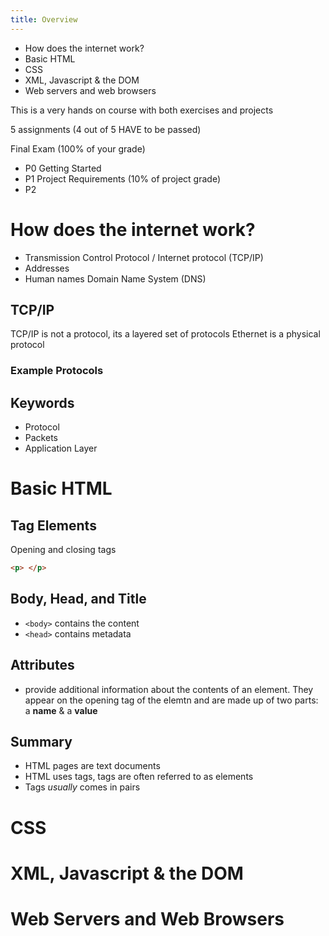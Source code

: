```yaml
---
title: Overview
---
```

- How does the internet work?
- Basic HTML
- CSS
- XML, Javascript & the DOM
- Web servers and web browsers

This is a very hands on course with both exercises and projects

5 assignments (4 out of 5 HAVE to be passed)

Final Exam (100% of your grade)

- P0 Getting Started
- P1 Project Requirements (10% of project grade)
- P2
# How does the internet work?
- Transmission Control Protocol / Internet protocol (TCP/IP)
- Addresses
- Human names Domain Name System (DNS)
## TCP/IP
TCP/IP is not a protocol, its a layered set of protocols
Ethernet is a physical protocol

### Example Protocols


## Keywords
- Protocol
- Packets
- Application Layer
# Basic HTML
## Tag Elements
Opening and closing tags
```html
<p> </p>
```
## Body, Head, and Title
- ```<body>``` contains the content
- ```<head>``` contains metadata
## Attributes
- provide additional information about the contents of an element. They appear on the opening tag of the elemtn and are made up of two parts: a **name** & a **value**

## Summary
- HTML pages are text documents
- HTML uses tags, tags are often referred to as elements
- Tags _usually_ comes in pairs
# CSS
# XML, Javascript & the DOM
# Web Servers and Web Browsers